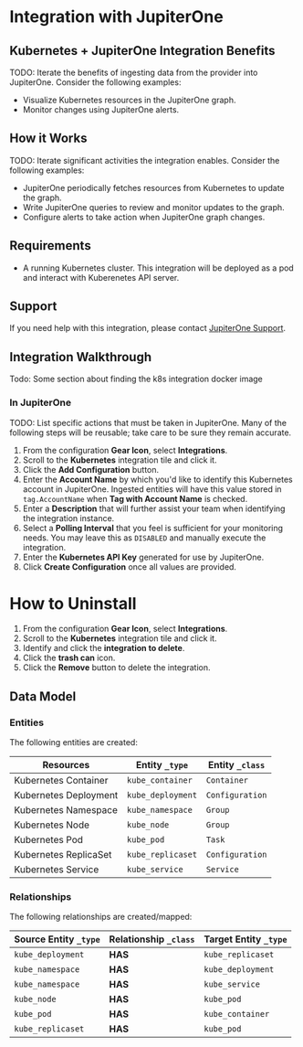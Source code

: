 # Integration with JupiterOne

## Kubernetes + JupiterOne Integration Benefits

TODO: Iterate the benefits of ingesting data from the provider into JupiterOne.
Consider the following examples:

- Visualize Kubernetes resources in the JupiterOne graph.
- Monitor changes using JupiterOne alerts.

## How it Works

TODO: Iterate significant activities the integration enables. Consider the
following examples:

- JupiterOne periodically fetches resources from Kubernetes to update the graph.
- Write JupiterOne queries to review and monitor updates to the graph.
- Configure alerts to take action when JupiterOne graph changes.

## Requirements

- A running Kubernetes cluster. This integration will be deployed as a pod and
  interact with Kuberenetes API server.

## Support

If you need help with this integration, please contact
[JupiterOne Support](https://support.jupiterone.io).

## Integration Walkthrough

Todo: Some section about finding the k8s integration docker image

### In JupiterOne

TODO: List specific actions that must be taken in JupiterOne. Many of the
following steps will be reusable; take care to be sure they remain accurate.

1. From the configuration **Gear Icon**, select **Integrations**.
2. Scroll to the **Kubernetes** integration tile and click it.
3. Click the **Add Configuration** button.
4. Enter the **Account Name** by which you'd like to identify this Kubernetes
   account in JupiterOne. Ingested entities will have this value stored in
   `tag.AccountName` when **Tag with Account Name** is checked.
5. Enter a **Description** that will further assist your team when identifying
   the integration instance.
6. Select a **Polling Interval** that you feel is sufficient for your monitoring
   needs. You may leave this as `DISABLED` and manually execute the integration.
7. Enter the **Kubernetes API Key** generated for use by JupiterOne.
8. Click **Create Configuration** once all values are provided.

# How to Uninstall

1. From the configuration **Gear Icon**, select **Integrations**.
2. Scroll to the **Kubernetes** integration tile and click it.
3. Identify and click the **integration to delete**.
4. Click the **trash can** icon.
5. Click the **Remove** button to delete the integration.

<!-- {J1_DOCUMENTATION_MARKER_START} -->
<!--
********************************************************************************
NOTE: ALL OF THE FOLLOWING DOCUMENTATION IS GENERATED USING THE
"j1-integration document" COMMAND. DO NOT EDIT BY HAND! PLEASE SEE THE DEVELOPER
DOCUMENTATION FOR USAGE INFORMATION:

https://github.com/JupiterOne/sdk/blob/master/docs/integrations/development.md
********************************************************************************
-->

## Data Model

### Entities

The following entities are created:

| Resources             | Entity `_type`    | Entity `_class` |
| --------------------- | ----------------- | --------------- |
| Kubernetes Container  | `kube_container`  | `Container`     |
| Kubernetes Deployment | `kube_deployment` | `Configuration` |
| Kubernetes Namespace  | `kube_namespace`  | `Group`         |
| Kubernetes Node       | `kube_node`       | `Group`         |
| Kubernetes Pod        | `kube_pod`        | `Task`          |
| Kubernetes ReplicaSet | `kube_replicaset` | `Configuration` |
| Kubernetes Service    | `kube_service`    | `Service`       |

### Relationships

The following relationships are created/mapped:

| Source Entity `_type` | Relationship `_class` | Target Entity `_type` |
| --------------------- | --------------------- | --------------------- |
| `kube_deployment`     | **HAS**               | `kube_replicaset`     |
| `kube_namespace`      | **HAS**               | `kube_deployment`     |
| `kube_namespace`      | **HAS**               | `kube_service`        |
| `kube_node`           | **HAS**               | `kube_pod`            |
| `kube_pod`            | **HAS**               | `kube_container`      |
| `kube_replicaset`     | **HAS**               | `kube_pod`            |

<!--
********************************************************************************
END OF GENERATED DOCUMENTATION AFTER BELOW MARKER
********************************************************************************
-->
<!-- {J1_DOCUMENTATION_MARKER_END} -->
